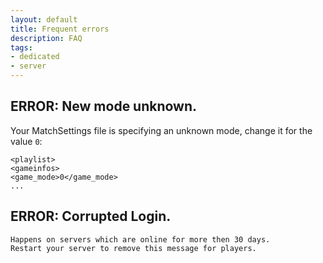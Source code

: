 ```yaml
---
layout: default
title: Frequent errors
description: FAQ
tags:
- dedicated
- server
---
```



## ERROR: New mode unknown.

Your MatchSettings file is specifying an unknown mode, change it for the value `0`:

```
<playlist>
<gameinfos>
<game_mode>0</game_mode>
...
```

## ERROR: Corrupted Login.

```
Happens on servers which are online for more then 30 days.
Restart your server to remove this message for players.
```
